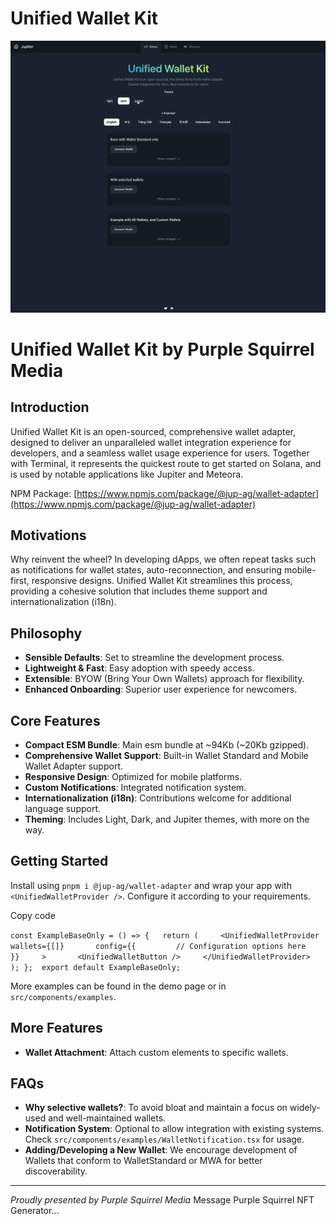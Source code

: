 # Unified Wallet Kit

<img src="public/unified-wallet-kit-demo.gif" />

Unified Wallet Kit by Purple Squirrel Media
===========================================

Introduction
------------

Unified Wallet Kit is an open-sourced, comprehensive wallet adapter, designed to deliver an unparalleled wallet integration experience for developers, and a seamless wallet usage experience for users. Together with Terminal, it represents the quickest route to get started on Solana, and is used by notable applications like Jupiter and Meteora.

NPM Package: [https://www.npmjs.com/package/@jup-ag/wallet-adapter](https://www.npmjs.com/package/@jup-ag/wallet-adapter)

Motivations
----------

Why reinvent the wheel? In developing dApps, we often repeat tasks such as notifications for wallet states, auto-reconnection, and ensuring mobile-first, responsive designs. Unified Wallet Kit streamlines this process, providing a cohesive solution that includes theme support and internationalization (i18n).

Philosophy
----------

*   **Sensible Defaults**: Set to streamline the development process.
*   **Lightweight & Fast**: Easy adoption with speedy access.
*   **Extensible**: BYOW (Bring Your Own Wallets) approach for flexibility.
*   **Enhanced Onboarding**: Superior user experience for newcomers.

Core Features
-------------

*   **Compact ESM Bundle**: Main esm bundle at ~94Kb (~20Kb gzipped).
*   **Comprehensive Wallet Support**: Built-in Wallet Standard and Mobile Wallet Adapter support.
*   **Responsive Design**: Optimized for mobile platforms.
*   **Custom Notifications**: Integrated notification system.
*   **Internationalization (i18n)**: Contributions welcome for additional language support.
*   **Theming**: Includes Light, Dark, and Jupiter themes, with more on the way.

Getting Started
---------------

Install using `pnpm i @jup-ag/wallet-adapter` and wrap your app with `<UnifiedWalletProvider />`. Configure it according to your requirements.

Copy code

`const ExampleBaseOnly = () => {   return (     <UnifiedWalletProvider       wallets={[]}       config={{         // Configuration options here       }}     >       <UnifiedWalletButton />     </UnifiedWalletProvider>   ); };  export default ExampleBaseOnly;`

More examples can be found in the demo page or in `src/components/examples`.

More Features
-------------

*   **Wallet Attachment**: Attach custom elements to specific wallets.

FAQs
----

*   **Why selective wallets?**: To avoid bloat and maintain a focus on widely-used and well-maintained wallets.
*   **Notification System**: Optional to allow integration with existing systems. Check `src/components/examples/WalletNotification.tsx` for usage.
*   **Adding/Developing a New Wallet**: We encourage development of Wallets that conform to WalletStandard or MWA for better discoverability.

* * *

_Proudly presented by Purple Squirrel Media_
Message Purple Squirrel NFT Generator…
